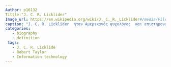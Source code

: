 ```yaml
--- 
Author: p16132
Tittle:"J. C. R. Licklider"
Image_url: https://en.wikipedia.org/wiki/J._C._R._Licklider#/media/File:J._C._R._Licklider.jpg
caption: "J. C. R. Licklider  ήταν Αμερικανός ψυχολόγος  και επιστήμονας υπολογιστών που θεωρείται μια από τις πιο σημαντικές προσωπικότητες στην επιστήμη των υπολογιστών και γενική πληροφορική."
categories:
   - biography 
   - definition
 tags: 
   - J. C. R. Licklide
   - Robert Taylor
   - Information technology
---
```

